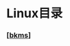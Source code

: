 # Linux目录

### [[bkms]]

[//begin]: # "Autogenerated link references for markdown compatibility"
[bkms]: bkms "bkms"
[//end]: # "Autogenerated link references"